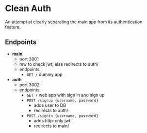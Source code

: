 # Clean Auth

An attempt at clearly separating the main app from its authentication feature.

## Endpoints

- **main**
    - port 3001
    - mw to check jwt, else redirects to auth/
    - endpoints:
        - `GET /` dummy app
- **auth**
    - port 3002
    - endpoints:
        - `GET /` web app with sign in and sign up
        - `POST /signup {username, password}`
            - adds user to DB
            - redirects to auth/
        - `POST /signin {username, password}`
            - adds http-only jwt
            - redirects to main/

